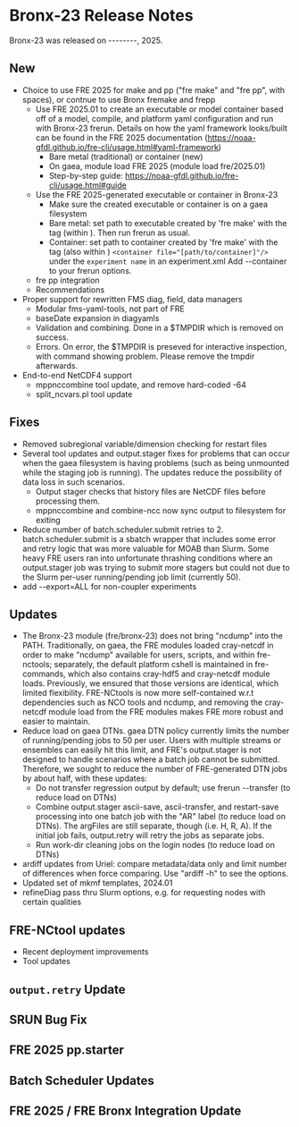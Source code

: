 # Bronx-23 Release Notes

Bronx-23 was released on --------, 2025.

## New
* Choice to use FRE 2025 for make and pp ("fre make" and "fre pp", with spaces), or contnue to use Bronx fremake and frepp
  * Use FRE 2025.01 to create an executable or model container based off of a model, compile, and platform yaml configuration and run with Bronx-23 frerun. Details on how the yaml framework looks/built can be found in the FRE 2025 documentation (https://noaa-gfdl.github.io/fre-cli/usage.html#yaml-framework)
    * Bare metal (traditional) or container (new)
    * On gaea, module load FRE 2025 (module load fre/2025.01)
    * Step-by-step guide: https://noaa-gfdl.github.io/fre-cli/usage.html#guide
  * Use the FRE 2025-generated executable or container in Bronx-23
    * Make sure the created executable or container is on a gaea filesystem
    * Bare metal: set path to executable created by 'fre make' with the <excutable> tag (within <experiment>). Then run frerun as usual.
    * Container: set path to container created by 'fre make' with the <container> tag (also within <experiment>)
         `<container file="[path/to/container]"/>` under the `experiment name` in an experiment.xml
      Add --container to your frerun options.
  * fre pp integration
  * Recommendations
* Proper support for rewritten FMS diag, field, data managers
  * Modular fms-yaml-tools, not part of FRE
  * baseDate expansion in diagyamls
  * Validation and combining. Done in a $TMPDIR which is removed on success.
  * Errors. On error, the $TMPDIR is preseved for interactive inspection, with command showing problem. Please remove the tmpdir afterwards.
* End-to-end NetCDF4 support
  * mppnccombine tool update, and remove hard-coded -64
  * split_ncvars.pl tool update

## Fixes
* Removed subregional variable/dimension checking for restart files
* Several tool updates and output.stager fixes for problems that can occur when the gaea filesystem is having problems (such as being unmounted while the staging job is running). The updates reduce the possibility of data loss in such scenarios.
  * Output stager checks that history files are NetCDF files before processing them.
  * mppnccombine and combine-ncc now sync output to filesystem for exiting
* Reduce number of batch.scheduler.submit retries to 2. batch.scheduler.submit is a sbatch wrapper that includes some error and retry logic that was more valuable for MOAB than Slurm. Some heavy FRE users ran into unfortunate thrashing conditions where an output.stager job was trying to submit more stagers but could not due to the Slurm per-user running/pending job limit (currently 50).
* add --export=ALL for non-coupler experiments

## Updates
* The Bronx-23 module (fre/bronx-23) does not bring "ncdump" into the PATH. Traditionally, on gaea, the FRE modules loaded cray-netcdf in order to make "ncdump" available for users, scripts, and within fre-nctools; separately, the default platform cshell is maintained in fre-commands, which also contains cray-hdf5 and cray-netcdf module loads. Previously, we ensured that those versions are identical, which limited flexibility. FRE-NCtools is now more self-contained w.r.t dependencies such as NCO tools and ncdump, and removing the cray-netcdf module load from the FRE modules makes FRE more robust and easier to maintain.
* Reduce load on gaea DTNs. gaea DTN policy currently limits the number of running/pending jobs to 50 per user. Users with multiple streams or ensembles can easily hit this limit, and FRE's output.stager is not designed to handle scenarios where a batch job cannot be submitted. Therefore, we sought to reduce the number of FRE-generated DTN jobs by about half, with these updates:
  * Do not transfer regression output by default; use frerun --transfer (to reduce load on DTNs)
  * Combine output.stager ascii-save, ascii-transfer, and restart-save processing into one batch job with the "AR" label (to reduce load on DTNs). The argFiles are still separate, though (i.e. H, R, A). If the initial job fails, output.retry will retry the jobs as separate jobs.
  * Run work-dir cleaning jobs on the login nodes (to reduce load on DTNs)
* ardiff updates from Uriel: compare metadata/data only and limit number of differences when force comparing. Use "ardiff -h" to see the options.
* Updated set of mkmf templates, 2024.01
* refineDiag pass thru Slurm options, e.g. for requesting nodes with certain qualities

## FRE-NCtool updates
* Recent deployment improvements
* Tool updates

## `output.retry` Update
## SRUN Bug Fix
## FRE 2025 pp.starter 
## Batch Scheduler Updates
## FRE 2025 / FRE Bronx Integration Update
